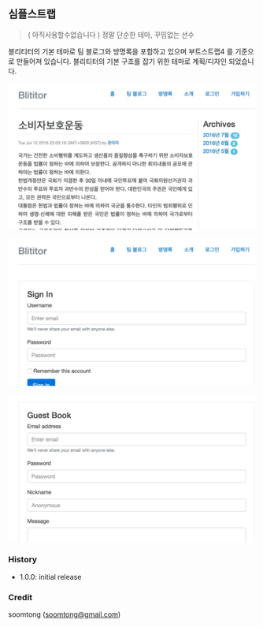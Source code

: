 ## 심플스트랩

> ( 아직사용할수없습니다 ) 정말 단순한 테마, 꾸밈없는 선수

블리티터의 기본 테마로 팀 블로그와 방명록을 포함하고 있으며 부트스트랩4 를 기준으로 만들어져 있습니다. 블리티터의 기본 구조를 잡기 위한 테마로 계획/디자인 되었습니다.

![](screenshot.jpg)

![](screenshot2.jpg)

![](screenshot3.jpg)

### History

-	1.0.0: initial release

### Credit

soomtong (soomtong@gmail.com)
